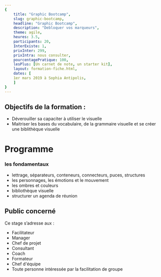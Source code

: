 ```yaml
---
{
	title: "Graphic Bootcamp",
	slug: graphic-bootcamp, 
	headline: "Graphic Bootcamp",
	description: "Debloquer vos marqueurs",
	theme: agile,
	heures: 3.5,
	participants: 20,
	InterExiste: 1,
	prixInter: 299,
	prixIntra: nous consulter,
	pourcentagePratique: 100,
	lesPlus: [Un carnet de note, un starter kit],
	layout: formation-fiche.html, 
	dates: [
	1er mars 2019 à Sophia Antipolis,
	]
}
---
```


## Objectifs de la formation : ##
* Déverouiller sa capaciter à utiliser le visuelle 
* Maitriser les bases du vocabulaire, de la grammaire visuelle et se créer une biblithèque visuelle

# Programme #

### les fondamentaux ###
* lettrage, séparateurs, conteneurs, connecteurs, puces, structures
* les personnages, les émotions et le mouvement
* les ombres et couleurs
* bibliothèque visuelle
* structurer un agenda de réunion

## Public concerné ##
Ce stage s’adresse aux : 
* Facilitateur
* Manager
* Chef de projet
* Consultant
* Coach
* Formateur
* Chef d'équipe
* Toute personne intéressée par la facilitation de groupe
